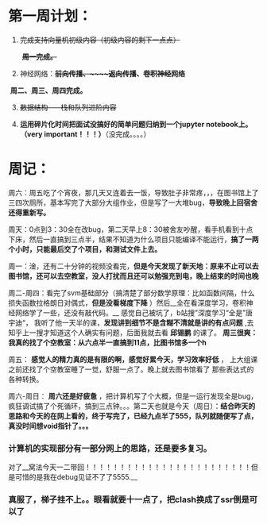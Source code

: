 # 第一周计划：

1. ~~完成支持向量机初级内容（初级内容的剩下一点点）~~

   ​	~~__周一完成。__~~

2. 神经网络：__~~前向传播、~~~~返向传播~~、~~卷积神经~~网络__

​		__周二、周三、周四完成。__

3. ~~数据结构----栈和队列进阶内容~~

4. __运用碎片化时间把面试没搞好的简单问题归纳到一个jupyter notebook上。（very important！！！）__（没完成。。。。）





# 周记：

周六：周五吃了个宵夜，那几天又连着去一饭，导致肚子非常疼，，，在图书馆上了三四次厕所，基本写完了大部分大组作业，但是写了一大堆bug，__导致晚上回宿舍还得重新写。__

周天：0点到3：30全在改bug，第二天早上8：30被舍友吵醒，看手机看到十点下床，然后一直搞到三点半，结果不知道为什么项目只能编译不能运行，__搞了一两个小时，只能最后交了个项目，和测试文件上去。__

周一：淦，还有二十分钟的视频没看完，__但是今天发现了新天地：原来不止可以去图书馆，还可以去空教室，没人打扰而且还可以勉强充到电，晚上结束的时间也晚__

周二-周四：看完了svm基础部分（搞清楚了部分数学原理：比如函数间隔，什么损失函数拉格朗日对偶式，__但是没看梯度下降__ ）然后__全在看深度学习，卷积神经网络学了一些，还没有敲代码。__ 感觉自己被坑了，b站搜”深度学习“全是”唐宇迪“， 我听了他一天半的课，__发现讲到细节不是含糊不清就是讲的有点问题__ ,去知乎上一搜才知道这个人确实有问题，后面我就去看 __邱锡鹏__ 的课了。 __周三很爽：我真的找了个空教室：从六点半一直搞到11点，比图书馆多一个h__

周五： __感觉人的精力真的是有限的啊，感觉好累今天，学习效率好低__ ， 上大组课之前还找了个空教室睡了一觉，舒服一点了。晚上就去图书馆看了 那些表达式的各种转换。

周六-周日： __周六还是好疲惫__ ，把计算机写了个大概，但是一运行发现全是bug，疯狂调试搞了个死循环，搞到三点钟。。。第二天也就是今天（周日）：__结合昨天的思路和今天的在网上看的，终于写完了，已经九点半了555，队列就随便写了点，真没时间想void指针了。。。__ 

### 计算机的实现部分有一部分网上的思路，还是要多复习。

对了__窝法今天一二带回！！！！！！！！！！！！！！！！！！！！！！！！但是可惜的是我在debug见证不了了5555.__

### 真服了，梯子挂不上。。眼看就要十一点了，把clash换成了ssr倒是可以了


